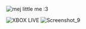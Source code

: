 ![mej](https://user-images.githubusercontent.com/96092397/211167828-220757db-77e1-4ec5-8f78-b4d9f38b65c9.png)
little me :3

![XBOX LIVE](https://user-images.githubusercontent.com/96092397/211167837-d600cdb1-d591-4386-b684-d2be924e646c.png)
![Screenshot_9](https://user-images.githubusercontent.com/96092397/211167839-05b7e563-54d2-4946-9e90-cf72473c6380.png)
